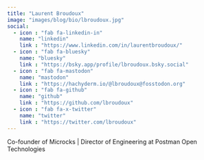 ```yaml
---
title: "Laurent Broudoux"
image: "images/blog/bio/lbroudoux.jpg"
social:
  - icon : "fab fa-linkedin-in"
    name: "linkedin"
    link : "https://www.linkedin.com/in/laurentbroudoux/"
  - icon : "fab fa-bluesky"
    name: "bluesky"
    link : "https://bsky.app/profile/lbroudoux.bsky.social"
  - icon : "fab fa-mastodon"
    name: "mastodon"
    link : "https://hachyderm.io/@lbroudoux@fosstodon.org"
  - icon : "fab fa-github"
    name: "github"
    link : "https://github.com/lbroudoux"  
  - icon : "fab fa-x-twitter"
    name: "twitter"
    link : "https://twitter.com/lbroudoux"
---
```


Co-founder of Microcks | Director of Engineering at Postman Open Technologies